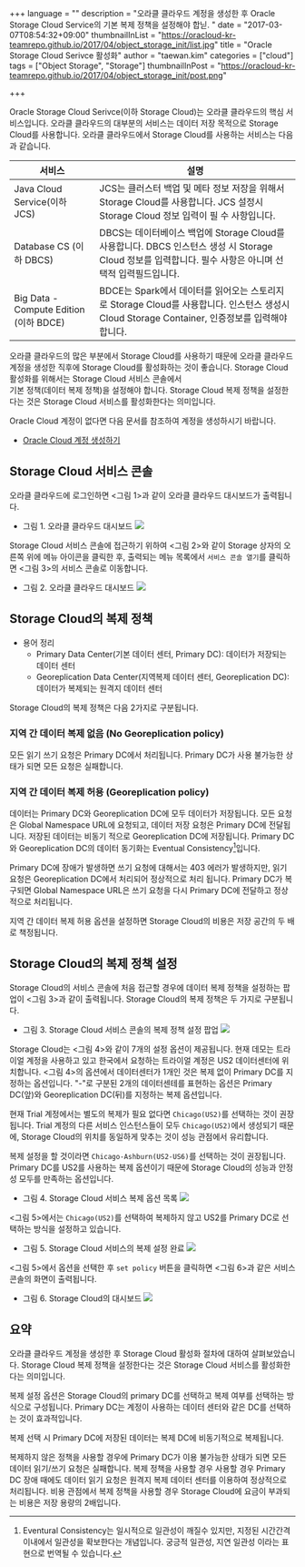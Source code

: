 +++
language = ""
description = "오라클 클라우드 계정을 생성한 후 Oracle Storage Cloud Service의 기본 복제 정책을 설정해야 합닏. "
date = "2017-03-07T08:54:32+09:00"
thumbnailInList = "https://oracloud-kr-teamrepo.github.io/2017/04/object_storage_init/list.jpg"
title = "Oracle Storage Cloud Serivce 활성화"
author = "taewan.kim"
categories = ["cloud"]
tags = ["Object Storage", "Storage"]
thumbnailInPost = "https://oracloud-kr-teamrepo.github.io/2017/04/object_storage_init/post.png"

+++

Oracle Storage Cloud Serivce(이하 Storage Cloud)는 오라클 클라우드의 핵심 서비스입니다.
오라클 클라우드의 대부분의 서비스는 데이터 저장 목적으로 Storage Cloud를 사용합니다.
오라클 클라우드에서 Storage Cloud를 사용하는 서비스는 다음과 같습니다.

| 서비스 | 설명 |
| --- | --- |
| Java Cloud Service(이하 JCS)| JCS는 클러스터 백업 및 메타 정보 저장을 위해서 Storage Cloud를 사용합니다. JCS 설정시 Storage Cloud 정보 입력이 필 수 사항입니다.|
| Database CS (이하 DBCS) | DBCS는 데이터베이스 백업에 Storage Cloud를 사용합니다. DBCS 인스턴스 생성 시 Storage Cloud 정보를 입력합니다. 필수 사항은 아니며 선택적 입력필드입니다.|
| Big Data - Compute Edition (이하 BDCE) | BDCE는 Spark에서 데이터를 읽어오는 스토리지로 Storage Cloud를 사용합니다. 인스턴스 생성시 Cloud Storage Container, 인증정보를 입력해야 합니다.|

오라클 클라우드의 많은 부분에서 Storage Cloud를 사용하기 때문에 오라클 클라우드 계정을 생성한 직후에
Storage Cloud를 활성화하는 것이 좋습니다. Storage Cloud 활성화를 위해서는 Storage Cloud 서비스 콘솔에서  
기본 정책(데이터 복제 정책)을 설정해야 합니다.
Storage Cloud 복제 정책을 설정한다는 것은 Storage Cloud 서비스를 활성화한다는 의미입니다.

Oracle Cloud 계정이 없다면 다음 문서를 참조하여 계정을 생성하시기 바랍니다.

- [Oracle Cloud 계정 생성하기](http://www.oracloud.kr/post/accont/)

## Storage Cloud 서비스 콘솔

오라클 클라우드에 로그인하면 <그림 1>과 같이 오라클 클라우드 대시보드가 출력됩니다.

- 그림 1. 오라클 클라우드 대시보드
![](https://oracloud-kr-teamrepo.github.io/2017/04/object_storage_init/ocdashboard.jpg
)

Storage Cloud 서비스 콘솔에 접근하기 위하여 <그림 2>와 같이 Storage 상자의 오른쪽 위에 메뉴 아이콘을 클릭한 후, 출력되는 메뉴 목록에서 ```서비스 콘솔 열기```를 클릭하면 <그림 3>의 서비스 콘솔로 이동합니다.

- 그림 2. 오라클 클라우드 대시보드
![](https://oracloud-kr-teamrepo.github.io/2017/04/object_storage_init/ocdashboard2.jpg)

## Storage Cloud의 복제 정책

- 용어 정리
  - Primary Data Center(기본 데이터 센터, Primary DC): 데이터가 저장되는 데이터 센터
  - Georeplication Data Center(지역복제 데이터 센터, Georeplication DC): 데이터가 복제되는 원격지 데이터 센터

Storage Cloud의 복제 정책은 다음 2가지로 구분됩니다.

### 지역 간 데이터 복제 없음 (No Georeplication policy)

모든 읽기 쓰기 요청은 Primary DC에서 처리됩니다. Primary DC가 사용 불가능한 상태가 되면 모든 요청은 실패합니다.

### 지역 간 데이터 복제 허용 (Georeplication policy)

데이터는 Primary DC와 Georeplication DC에 모두 데이터가 저장됩니다. 모든 요청은 Global Namespace URL에 요청되고,
데이터 저장 요청은 Primary DC에 전달됩니다. 저장된 데이터는 비동기 적으로 Georeplication DC에 저장됩니다.
Primary DC와 Georeplication DC의 데이터 동기화는 Eventual Consistency[^1]입니다.

Primary DC에 장애가 발생하면 쓰기 요청에 대해서는 403 에러가 발생하지만, 읽기 요청은 Georeplication DC에서 처리되어 정상적으로 처리 됩니다. Primary DC가 복구되면 Global Namespace URL은 쓰기 요청을 다시 Primary DC에 전달하고 정상적으로 처리됩니다.

지역 간 데이터 복제 허용 옵션을 설정하면 Storage Cloud의 비용은 저장 공간의 두 배로 책정됩니다.

[^1]: Eventural Consistency는 일시적으로 일관성이 깨질수 있지만, 지정된 시간간격 이내에서 일관성을 확보한다는 개념입니다. 궁긍적 일관성, 지연 일관성 이라는 표현으로 번역될 수 있습니다.  

## Storage Cloud의 복제 정책 설정

Storage Cloud의 서비스 콘솔에 처음 접근할 경우에 데이터 복제 정책을 설정하는 팝업이 <그림 3>과 같이 출력됩니다.
Storage Cloud의 복제 정책은 두 가지로 구분됩니다.

- 그림 3. Storage Cloud 서비스 콘솔의 복제 정책 설정 팝업
![](/img/2017/04/object_storage_init/policy01.jpg)

Storage Cloud는 <그림 4>와 같이 7개의 설정 옵션이 제공됩니다. 현재 데모는 트라이얼 계정을 사용하고 있고
한국에서 요청하는 트라이얼 계정은 US2 데이터센터에 위치합니다. <그림 4>의 옵션에서 데이터센터가 1개인 것은
복제 없이 Primary DC를 지정하는 옵션입니다. "-"로 구분된 2개의 데이터센테를 표현하는 옵션은 Primary DC(앞)와
Georeplication DC(뒤)를 지정하는 복제 옵션입니다.

현재 Trial 계정에서는 별도의 복제가 필요 없다면 ```Chicago(US2)```를 선택하는 것이 권장됩니다.
Trial 계정의 다른 서비스 인스턴스들이 모두 ```Chicago(US2)```에서 생성되기 때문에, Storage Cloud의 위치를
동일하게 맞추는 것이 성능 관점에서 유리합니다.

복제 설정을 할 것이라면 ```Chicago-Ashburn(US2-US6)```를 선택하는 것이 권장됩니다. Primary DC를 US2를 사용하는 복제 옵션이기 때문에
Storage Cloud의 성능과 안정성 모두를 만족하는 옵션입니다.

- 그림 4. Storage Cloud 서비스 복제 옵션 목록
![](https://oracloud-kr-teamrepo.github.io/2017/04/object_storage_init/policy02.jpg)

<그림 5>에서는 ```Chicago(US2)```를 선택하여 복제하지 않고 US2를 Primary DC로 선택하는 방식을 설정하고 있습니다.

- 그림 5. Storage Cloud 서비스의 복제 설정 완료
![](https://oracloud-kr-teamrepo.github.io/2017/04/object_storage_init/policy03.jpg)

<그림 5>에서 옵션을 선택한 후 ```set policy``` 버튼을 클릭하면 <그림 6>과 같은 서비스 콘솔의 화면이 출력됩니다.

- 그림 6. Storage Cloud의 대시보드
![](https://oracloud-kr-teamrepo.github.io/2017/04/object_storage_init/sc_dashboard.jpg)

## 요약

오라클 클라우드 계정을 생성한 후 Storage Cloud 활성화 절차에 대하여 살펴보았습니다.
Storage Cloud 복제 정책을 설정한다는 것은 Storage Cloud 서비스를 활성화한다는 의미입니다.

복제 설정 옵션은 Storage Cloud의 primary DC를 선택하고 복제 여부를 선택하는 방식으로 구성됩니다.
Primary DC는 계정이 사용하는 데이터 센터와 같은 DC를 선택하는 것이 효과적입니다.

복제 선택 시 Primary DC에 저장된 데이터는 복제 DC에 비동기적으로 복제됩니다.

복제하지 않은 정책을 사용할 경우에 Primary DC가 이용 불가능한 상태가 되면 모든 데이터 읽기/쓰기 요청은 실패합니다.
복제 정책을 사용할 경우 사용할 경우 Primary DC 장애 때에도 데이터 읽기 요청은 원격지 복제 데이터 센터를 이용하여 정상적으로 처리됩니다.
비용 관점에서 복제 정책을 사용할 경우 Storage Cloud에 요금이 부과되는 비용은 저장 용량의 2배입니다.
